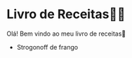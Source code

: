 # Livro de Receitas:woman_cook:

Olá! Bem vindo ao meu livro de receitas:wave:

- Strogonoff de frango

